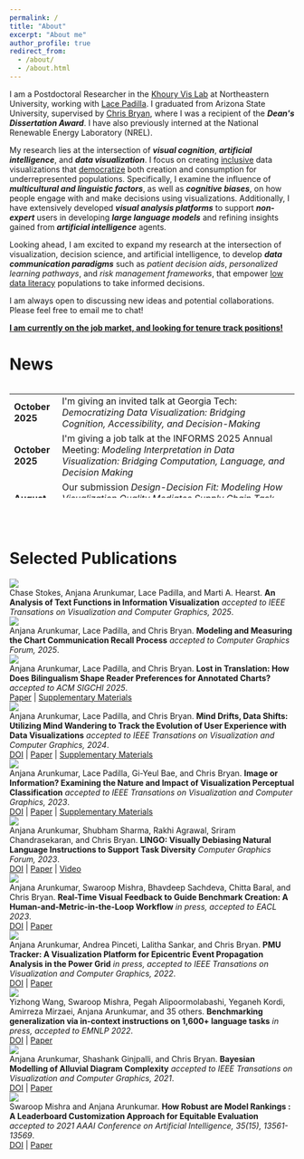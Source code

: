 ```yaml
---
permalink: /
title: "About"
excerpt: "About me"
author_profile: true
redirect_from: 
  - /about/
  - /about.html
---
```


I am a Postdoctoral Researcher in the [Khoury Vis Lab](https://vis.khoury.northeastern.edu) at Northeastern University, working with [Lace Padilla](http://www.lacepadilla.com). I graduated from Arizona State University, supervised by [Chris Bryan](https://chrisbryan.github.io/), where I was a recipient of the <i>__Dean's Dissertation Award__</i>. I have also previously interned at the National Renewable Energy Laboratory (NREL).

My research lies at the intersection of <i>__visual cognition__</i>, <i>__artificial intelligence__</i>, and <i>__data visualization__</i>.  I focus on creating <ins>inclusive</ins> data visualizations that <ins>democratize</ins> both creation and consumption for underrepresented populations. Specifically, I examine the influence of <i>__multicultural and linguistic factors__</i>, as well as <i>__cognitive biases__</i>, on how people engage with and make decisions using visualizations. Additionally, I have extensively developed <i>__visual analysis platforms__</i> to support <i>__non-expert__</i> users in developing <i>__large language models__</i> and refining insights gained from <i>__artificial intelligence__</i> agents.

Looking ahead, I am excited to expand my research at the intersection of visualization, decision science, and artificial intelligence, to develop <i>__data communication paradigms__</i> such as <i>patient decision aids</i>, <i>personalized learning pathways</i>, and <i>risk management frameworks</i>, that empower <ins>low data literacy</ins> populations to take informed decisions.

I am always open to discussing new ideas and potential collaborations. Please feel free to email me to chat!

<ins>__I am currently on the job market, and looking for tenure track positions!__</ins>

News
======
<link href="https://cdn.jsdelivr.net/npm/bootstrap@5.0.2/dist/css/bootstrap.min.css" rel="stylesheet" integrity="sha384-EVSTQN3/azprG1Anm3QDgpJLIm9Nao0Yz1ztcQTwFspd3yD65VohhpuuCOmLASjC" crossorigin="anonymous">
<div style="max-height: 200px; overflow-y:scroll;">
<table class="table table-striped table-hover table-borderless" style="table-layout:fixed; width: 100%;">
<tbody>
    <tr>
      <td><b>October 2025</b></td>
      <td>I'm giving an invited talk at Georgia Tech: <i>Democratizing Data Visualization: Bridging Cognition, Accessibility, and Decision-Making</i></td>    
    </tr>   
    <tr>
      <td><b>October 2025</b></td>
      <td>I'm giving a job talk at the INFORMS 2025 Annual Meeting: <i>Modeling Interpretation in Data Visualization: Bridging Computation, Language, and Decision Making</i></td>    
    </tr>   
    <tr>
      <td><b>August 2025</b></td>
      <td>Our submission <i>Design-Decision Fit: Modeling How Visualization Quality Mediates Supply Chain Task Performance </i>has been accepted as a full paper at Decision Sciences Institute Annual Conference 2025 </td>    
    </tr>   
    <tr>
      <td><b>August 2025</b></td>
      <td>Our submission <i>Teaching with Generative AI: Strategies, Systems, and Classroom Practice </i>has been accepted at Decision Sciences Institute Annual Conference 2025 as part of <a href="https://decisionsciences.org/data-analytics-and-statistics-instruction/">DASI</a></td>    
    </tr>   
    <tr>
      <td><b>August 2025</b></td>
      <td>Our submission <i>Designing for Trust: Source Attribution Effects in AI-Augmented Data Visualization </i>has been accepted at Decision Sciences Institute Annual Conference 2025 as part of <a href="https://decisionsciences.org/dasmalai/">DASMALAI</a></td>    
    </tr>   
    <tr>
      <td><b>June 2025</b></td>
      <td>Our submission <i>An Analysis of Text Functions in Information Visualization </i>has been accepted as a full paper in IEEE VIS 2025 </td>    
    </tr>   
    <tr>
      <td><b>June 2025</b></td>
      <td>Our submission <i>The Hue-Man Factor: An Empirical Evaluation of Visualization Perception and Accessibility Across Color Vision Profiles </i>has been accepted as a full paper in IEEE VIS 2025 </td>    
    </tr>   
    <tr>
      <td><b>March 2025</b></td>
      <td>Our submission <i>Modeling and Measuring the Chart Communication Recall Process </i>has been accepted as a full paper in Eurovis 2025 </td>    
    </tr>   
    <tr>
      <td><b>January 2025</b></td>
      <td>Our submission <i>Lost in Translation: How Does Bilingualism Shape Reader Preferences for Annotated Charts? </i>has been accepted as a full paper in ACM SIGCHI 2025 </td>    
    </tr>   
    <tr>
      <td><b>Dec 2024</b></td>
      <td>I received the <i>Dean's Dissertation Award</i> for F24 at Arizona State University!</td>
    </tr>   
    <tr>
      <td><b>Dec 2024</b></td>
      <td>Our submissions <i>Evaluating Bilingual Engagement: Absorption And Trust In English Vs. Non-English Infographics In Marketing Campaigns, </i> and <i>Optimizing Crowdfunding Equity: Tailoring Data Visualizations To Education Levels For Fairer Campaign Judgments</i> have been accepted to Southwest Decision Sciences Institute Annual Conference 2025 </td>
    </tr>    
    <tr>
      <td><b>July 2024</b></td>
      <td>Our submission <i>Mind Drifts, Data Shifts: Utilizing Mind Wandering to Track the Evolution of User Experience with Data Visualizations </i>has been accepted as a full paper in IEEE VIS 2024 </td>
    </tr>   
    <tr>
      <td><b>July 2024</b></td>
      <td>Our submissions <i>Leveraging Data Visualizations to Mitigate In-Group Bias in Crowdfunding: Promoting Equity and Inclusivity Across Campaigner Demographics </i> and <i>Enhancing Trust in Startup Investments: Leveraging Data Visualizations for Unbiased Funding for Female Entrepreneurs </i> have been accepted to Decision Sciences Institute Annual Conference 2024 </td>
    </tr>    
    <tr> 
      <td><b>June 2024</b></td>
      <td>Excited to join <i>Northeastern University</i> as a <i>Post-Doctoral researcher</i> working with Lace Padilla!</td>
    </tr>    
    <tr>
      <td><b>May 2024</b></td>
      <td>Officially a Doctor! Graduated from Arizona State University!</td>
    </tr>    
    <tr>
      <td><b>Dec 2023</b></td>
      <td>Our submissions <i>Exploring Visual Feature Variation And Decision-Maker Judgment In Educational Simulation Visualizations: A Theory-Based Approach,  </i> and <i>Exploring The Influence Of Visual Features And Emotion-Driven Perception On Decision Quality In Visualizations</i> have been accepted to Southwest Decision Sciences Institute Annual Conference 2024 </td>
    </tr>    
    <tr>
      <td><b>August 2023</b></td>
      <td>Our submission <i>Comparing Collaborative Visualization Behaviors in Desktop and Augmented Reality Environments </i>has been accepted as a full paper in VRST 2023 </td>
    </tr>    
    <tr>
      <td><b>July 2023</b></td>
      <td>Our submission <i>Image or Information?  Examining the Nature and Impact of Visualization Perceptual Classification </i>has been accepted as a full paper in IEEE VIS 2023 </td>
    </tr>    
    <tr>
      <td><b>July 2023</b></td>
      <td>Our submissions <i>Examining the Effect of Visualization Proxemics on Decision Making using Touchscreen Dashboards </i> and <i>Automated Construction of Business Intelligence Dashboards Using Artificial Intelligence Tools </i> have been accepted to Decision Sciences Institute Annual Conference 2023 </td>
    </tr>    
    <tr>
      <td><b>March 2023</b></td>
      <td>Our submission <i>LINGO : Visually Debiasing Natural Language Instructions to Support Task Diversity </i>has been accepted as a full paper in Eurovis 2023 </td>
    </tr>    
    <tr>
      <td><b>Jan 2023</b></td>
      <td>Our submission <i>Real-Time Visual Feedback to Guide Benchmark Creation: A Human-and-Metric-in-the-Loop Workflow </i>has been accepted as a full paper in EACL 2023 </td>
    </tr>    
    <tr>
      <td><b>Dec 2022</b></td>
      <td>Our submissions <i>Examining The Effects of Visual Redundancy on Understanding Uncertainty Representations in Schedule Risk Analysis, </i> and <i>Examining the Effect of Reconfiguration Interactions on Understanding Uncertainty in Supply Chain Disruption</i> have been accepted to Southwest Decision Sciences Institute Annual Conference 2023 </td>
    </tr>    
    <tr>
      <td><b>Nov 2022</b></td>
      <td>Our submissions <i>Examining the Effect of Visual Redundancy on the Understanding of Visualizations in Procurement and Sourcing, </i> and <i>Examining the Effect of Reconfiguration Interactions on the Understanding of Anomalies in Supply Chain Management</i> have been accepted to Decision Sciences Institute Annual Conference 2022 </td>
    </tr>    
    <tr>
      <td><b>Oct 2022</b></td>
      <td>Our work <i>PMU Tracker: A Visualization Platform for Epicentric Event Propagation Analysis in the Power Grid</i> has been accepted as a full paper in IEEE VIS 2022</td>
    </tr>
    <tr>
      <td><b>Apr 2022</b></td>
      <td>Our work <i>Benchmarking generalization via in-context instructions on 1,600+ language tasks</i> has been accepted as a full paper in EMNLP 2022</td>
    </tr>
    <tr>
      <td><b>Apr 2022</b></td>
      <td>Our work <i>PMUVis: A Large Scale Platform to Assist Power System Operators in a Smart Grid</i> has been published in IEEE Computer Graphics and  Applications 2022</td>
    </tr>
      <tr>
      <td><b>Apr 2022</b></td>
      <td>Our submissions <i>Evaluation of Visual Uncertainty Representations in Schedule Risk Analysis, </i> and <i>Modelling the Complexity of Risk Centered Supply Chain Network Visualization</i> have been accepted to Midwest Decision Sciences Institute Annual Conference 2022 </td>
    </tr>    
      <tr>
      <td><b>Nov 2021</b></td>
      <td>Our submissions <i>Impact of Uncertainty Representation on Decision Making for Business Network Visualization, </i><i>Bayesian Modelling of Uncertainty in Schedule Risk Analysis using Gantt Charts</i>, and <i>Modelling the Complexity of Supply Chain Network Visualization</i> have been accepted to Decision Sciences Institute Annual Conference 2021 </td>
    </tr>    
    <tr>
      <td><b>Oct 2021</b></td>
      <td>Our work <i>Bayesian Modelling of Alluvial Diagram Complexity</i> has been accepted as a short paper in IEEE VIS 2021</td>
    </tr>
    <tr>
    <td><b>Mar 2021</b></td>
    <td>Our submission <i>Strategy-Enterprise System Alignment and Firm Performance</i> has been accepted to Northeast Decision Sciences Institute Annual Conference 2021 </td>
  </tr>    
    <tr>
      <td><b>Feb 2021</b></td>
      <td>Our work <i>How Robust are Model Rankings : A Leaderboard Customization Approach for Equitable Evaluation</i> has been accepted as a full paper in AAAI 2021</td>
    </tr>
    <tr>
      <td><b>Oct 2020</b></td>
      <td>Our submission <i>TotemFinder: A Visual Analytics Approach for Image-based Key Players Identification </i> won an honorable mention in the VAST Challenge, in IEEE Vis 2020</td>
    </tr>
    <tr>
      <td><b>Oct 2020</b></td>
      <td>Our submission <i>A Visual Exploration of Fair Evaluation for ML - Bridging the Gap Between Research and the Real World </i> has been accepted to the VisxAI workshop, in IEEE Vis 2020</td>
    </tr>
    <tr>
      <td><b>July 2020</b></td>
      <td>Our submissions <i>DQI: A Guide to Benchmark Evaluation </i> and <i>Our Evaluation Metric Needs an Update to Encourage Generalization</i> have been accepted to the Uncertainty & Robustness in Deep Learning Workshop, in ICML 2020</td>
    </tr>    
    <tr>
      <td><b>Dec 2020</b></td>
      <td>Our submission <i>VAIDA: An Educative Benchmark Creation Paradigm using Visual Analytics for Interactively Discouraging Artifacts</i> has been accepted to the Crowd Science Workshop: Remoteness, Fairness, and Mechanisms as Challenges of Data Supply by Humans for Automation Workshop, in NeurIPS 2020</td>
    </tr>    
    <tr>
      <td><b>Dec 2020</b></td>
      <td>Our submission <i>Front Contribution instead of Back Propagation</i> has been accepted to the Beyond Backpropagation: Novel Ideas for Training Neural Architectures, in NeurIPS 2020</td>
    </tr>    
    <tr>
      <td><b>Dec 2020</b></td>
      <td>Our submission <i>Real-Time Visual Feedback for Educative Benchmark Creation: A Human-and Metric-in-the-Loop Workflow </i> has been accepted to the HAMLETS (Human And Machine in-the-Loop Evaluation and Learning Strategies) Workshop, in NeurIPS 2020</td>
    </tr>    
    <tr>
      <td><b>Dec 2020</b></td>
      <td>Our submission <i>Is High Quality Data All You Need? </i> has been accepted to The pre-registration experiment: an alternative publication model for machine learning research Workshop, in NeurIPS 2020</td>
    </tr>    
    <tr>
      <td><b>Nov 2020</b></td>
      <td>Our submissions <i>Investigating the Influence of Top Management Support in Systemic Enterprise System Deployments, </i><i>Examining Data Visualization's Impact on Decision Making</i>, and <i>Investigating the Influence of Chart Embellishment on Decision Making</i> have been accepted to Decision Sciences Institute Annual Conference 2020 </td>
    </tr>    
    <tr>
      <td><b>Nov 2019</b></td>
      <td>Our submissions <i>Abstractive Summarization Through Sentiment Analysis Of User Product Reviews - An RNN Approach</i>, <i>Integration Mechanisms, Absorptive Capacity, & Enterprise Systems, </i><i>Relational Capital & Enterprise Systems</i>, and <i>The Role of Consultants in Enterprise Systems</i> have been accepted to Decision Sciences Institute Annual Conference 2019 </td>
    </tr>         
</tbody>
</table>
</div>
<br/>
<br/>
<br/>


Selected Publications
======

<div class="container">
  <div class="row">
    <div class="col-2 my-2">
      <img class="border rounded shadow img-fluid" src="/images/papers/stokesrecall2025.png" data-holder-rendered="true">
    </div>
    <div class="col-10 my-2">
      Chase Stokes, Anjana Arunkumar, Lace Padilla, and Marti A. Hearst.
      <b>An Analysis of Text Functions in Information Visualization</b>
      <i> accepted to IEEE Transations on Visualization and Computer Graphics, 2025</i>.
      <!-- <br/>
      <a class="link-danger" href="https://arxiv.org/abs/2408.03576" target="_blank">Paper</a> | <a href="https://osf.io/h5awt/">Supplementary Materials</a> -->
    </div>
    <div class="col-2 my-2">
      <img class="border rounded shadow img-fluid" src="/images/papers/arunkumarrecall2025.png" data-holder-rendered="true">
    </div>
    <div class="col-10 my-2">
      Anjana Arunkumar, Lace Padilla, and Chris Bryan.
      <b>Modeling and Measuring the Chart Communication Recall Process</b>
      <i> accepted to Computer Graphics Forum, 2025</i>.
      <!-- <br/>
      <a class="link-danger" href="https://arxiv.org/abs/2408.03576" target="_blank">Paper</a> | <a href="https://osf.io/h5awt/">Supplementary Materials</a> -->
    </div>
    <div class="col-2 my-2">
      <img class="border rounded shadow img-fluid" src="/images/papers/arunkumarbilingual2025.png" data-holder-rendered="true">
    </div>
    <div class="col-10 my-2">
      Anjana Arunkumar, Lace Padilla, and Chris Bryan.
      <b>Lost in Translation: How Does Bilingualism Shape Reader Preferences for Annotated Charts?</b>
      <i> accepted to ACM SIGCHI 2025</i>.
      <br/>
      <a class="link-danger" href="https://arxiv.org/pdf/2503.14965" target="_blank">Paper</a> | <a href="https://osf.io/ckdb4/">Supplementary Materials</a>
    </div>
    <div class="col-2 my-2">
      <img class="border rounded shadow img-fluid" src="/images/papers/arunkumar2024mindwandering.png" data-holder-rendered="true">
    </div>
    <div class="col-10 my-2">
      Anjana Arunkumar, Lace Padilla, and Chris Bryan.
      <b>Mind Drifts, Data Shifts: Utilizing Mind Wandering to Track the Evolution of User Experience with Data Visualizations</b>
      <i> accepted to IEEE Transations on Visualization and Computer Graphics, 2024</i>.
      <br/>
      <a class="link-danger" href="https://doi.ieeecomputersociety.org/10.1109/TVCG.2024.3456344" target="_blank">DOI</a> | <a class="link-danger" href="https://arxiv.org/abs/2408.03576" target="_blank">Paper</a> | <a href="https://osf.io/h5awt/">Supplementary Materials</a>
    </div>
    <div class="col-2 my-2">
      <img class="border rounded shadow img-fluid" src="/images/papers/arunkumar2023image.png" data-holder-rendered="true">
    </div>
    <div class="col-10 my-2">
      Anjana Arunkumar, Lace Padilla, Gi-Yeul Bae, and Chris Bryan.
      <b>Image or Information? Examining the Nature and Impact of Visualization Perceptual Classification</b>
      <i> accepted to IEEE Transations on Visualization and Computer Graphics, 2023</i>.
      <br/>
      <a class="link-danger" href="https://doi.org/10.1109/TVCG.2023.3326919" target="_blank">DOI</a> | <a class="link-danger" href="https://arxiv.org/abs/2307.10571" target="_blank">Paper</a> | <a href="https://github.com/aarunku5/Image-or-Information-Vis-2023">Supplementary Materials</a>
    </div>
    <div class="col-2 my-2">
      <img class="border rounded shadow img-fluid" src="/images/papers/arunkumar2023lingo.png" data-holder-rendered="true">
    </div>
    <div class="col-10 my-2">
      Anjana Arunkumar, Shubham Sharma, Rakhi Agrawal, Sriram Chandrasekaran, and Chris Bryan.
      <b>LINGO: Visually Debiasing Natural Language Instructions to Support Task Diversity</b>
      <i>  Computer Graphics Forum, 2023</i>.
      <br/>
      <a class="link-danger" href="https://diglib.eg.org/handle/10.1111/cgf14840" target="_blank">DOI</a> | <a href="https://aarunku5.github.io/files/arunkumar2023lingo.pdf">Paper</a> | <a href="https://www.youtube.com/watch?v=KBKALQlUsKg&list=PLA4becqJ7pe0fHeICflAdTAf-pAWJ77h9&index=2">Video</a>
    </div>
    <div class="col-2 my-2">
      <img class="border rounded shadow img-fluid" src="/images/papers/arunkumar2023eacl.png" data-holder-rendered="true">
    </div>
    <div class="col-10 my-2">
      Anjana Arunkumar, Swaroop Mishra, Bhavdeep Sachdeva, Chitta Baral, and Chris Bryan.
      <b>Real-Time Visual Feedback to Guide Benchmark Creation: A Human-and-Metric-in-the-Loop Workflow</b>
      <i> in press, accepted to EACL 2023</i>.
      <br/>
      <a class="link-danger" href="https://aclanthology.org/2023.eacl-main.212/" target="_blank">DOI</a> | <a href="https://aarunku5.github.io/files/arunkumar2023realtime.pdf">Paper</a>
    </div>
    <div class="col-2 my-2">
      <img class="border rounded shadow img-fluid" src="/images/papers/arunkumar2022pmutracker.png" data-holder-rendered="true">
    </div>
    <div class="col-10 my-2">
      Anjana Arunkumar, Andrea Pinceti, Lalitha Sankar, and Chris Bryan.
      <b>PMU Tracker: A Visualization Platform for Epicentric Event Propagation Analysis in the Power Grid</b>
      <i> in press, accepted to IEEE Transations on Visualization and Computer Graphics, 2022</i>.
      <br/>
      <a class="link-danger" href="https://ieeexplore.ieee.org/abstract/document/9903279" target="_blank">DOI</a> | <a href="https://aarunku5.github.io/files/arunkumar2022pmutracker.pdf">Paper</a>
    </div>
    <div class="col-2 my-2">
      <img class="border rounded shadow img-fluid" src="/images/papers/wang2022instructions.png" data-holder-rendered="true">
    </div>
    <div class="col-10 my-2">
      Yizhong Wang, Swaroop Mishra, Pegah Alipoormolabashi, Yeganeh Kordi, Amirreza Mirzaei, Anjana Arunkumar, and 35 others.
      <b>Benchmarking generalization via in-context instructions on 1,600+ language tasks</b>
      <i> in press, accepted to EMNLP 2022</i>.
      <br/>
      <a class="link-danger" href="https://doi.org/10.18653/v1/2022.emnlp-main.340" target="_blank">DOI</a> | <a href="https://aarunku5.github.io/files/wang2022instructions.pdf">Paper</a>
    </div>      
    <div class="col-2 my-2">
      <img class="border rounded shadow img-fluid" src="/images/papers/arunkumar2021bayesian.png" data-holder-rendered="true">
    </div>
    <div class="col-10 my-2">
      Anjana Arunkumar, Shashank Ginjpalli, and Chris Bryan.
      <b>Bayesian Modelling of Alluvial Diagram Complexity</b>
      <i> accepted to IEEE Transations on Visualization and Computer Graphics, 2021</i>.
      <br/>
      <a class="link-danger" href="https://ieeexplore.ieee.org/abstract/document/9623282" target="_blank">DOI</a> | <a href="https://aarunku5.github.io/files/arunkumar2021bayesian.pdf">Paper</a>
    </div> 
    <div class="col-2 my-2">
      <img class="border rounded shadow img-fluid" src="/images/papers/arunkumar2021leaderboard.png" data-holder-rendered="true">
    </div>
    <div class="col-10 my-2">
      Swaroop Mishra and Anjana Arunkumar.
      <b>How Robust are Model Rankings : A Leaderboard Customization Approach for Equitable Evaluation</b>
      <i> accepted to 2021 AAAI Conference on Artificial Intelligence, 35(15), 13561-13569</i>.
      <br/>
      <a class="link-danger" href="https://ojs.aaai.org/index.php/AAAI/article/view/17599" target="_blank">DOI</a> | <a href="https://aarunku5.github.io/files/arunkumar2021leaderboard.pdf">Paper</a>
    </div>     
  </div>
</div>